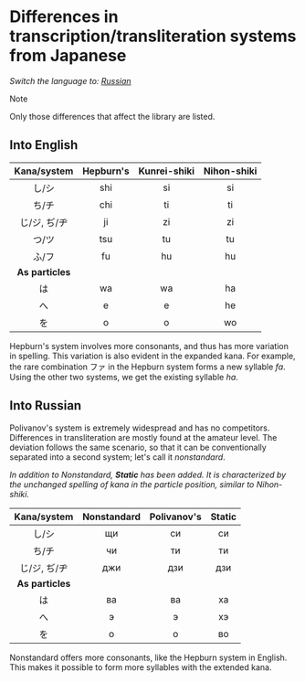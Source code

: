 # Differences in transcription/transliteration systems from Japanese

_Switch the language to: [Russian](../ru/systems.md)_

> [!NOTE]
> Only those differences that affect the library are listed.

## Into English

|Kana/system      | Hepburn's | Kunrei-shiki | Nihon-shiki |
|:----------------:|:--------:|:-----------:|:----------:|
|し/シ              |shi       |si           |si          |
|ち/チ              |chi       |ti           |ti          |
|じ/ジ, ぢ/ヂ       |ji        |zi           |zi          |
|つ/ツ              |tsu       |tu           |tu          |
|ふ/フ              |fu        |hu           |hu          |
|**As particles**   |          |             |            |
|は                 |wa        |wa           |ha          |
|へ                 |e         |e            |he          |
|を                 |o         |o            |wo          |

Hepburn's system involves more consonants, and thus has more variation in spelling. This variation is also evident in the expanded kana. For example, the rare combination ファ in the Hepburn system forms a new syllable _fa_. Using the other two systems, we get the existing syllable _ha_. 

## Into Russian

Polivanov's system is extremely widespread and has no competitors. Differences in transliteration are mostly found at the amateur level. The deviation follows the same scenario, so that it can be conventionally separated into a second system; let's call it *nonstandard*.

_In addition to Nonstandard, **Static** has been added. It is characterized by the unchanged spelling of kana in the particle position, similar to Nihon-shiki._

|Kana/system       | Nonstandard | Polivanov's | Static |
|:----------------:|:-------------:|:----------:|:---------:|
|し/シ              |щи            |си          |си         |
|ち/チ              |чи            |ти          |ти         |
|じ/ジ, ぢ/ヂ       |джи           |дзи         |дзи         |
|**As particles**  |             |            |            |
|は                 |ва           |ва          |ха          |
|へ                 |э            |э           |хэ          |
|を                 |о            |о           |во          |

Nonstandard offers more consonants, like the Hepburn system in English. This makes it possible to form more syllables with the extended kana.